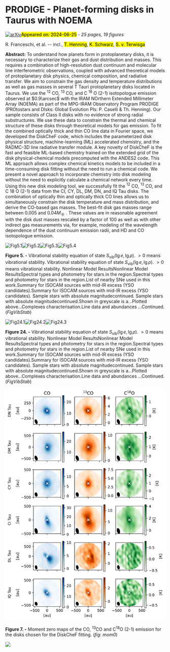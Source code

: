 <div class="macros" style="visibility:hidden;">
$\newcommand{\ensuremath}{}$
$\newcommand{\xspace}{}$
$\newcommand{\object}[1]{\texttt{#1}}$
$\newcommand{\farcs}{{.}''}$
$\newcommand{\farcm}{{.}'}$
$\newcommand{\arcsec}{''}$
$\newcommand{\arcmin}{'}$
$\newcommand{\ion}[2]{#1#2}$
$\newcommand{\textsc}[1]{\textrm{#1}}$
$\newcommand{\hl}[1]{\textrm{#1}}$
$\newcommand{\footnote}[1]{}$
$\newcommand{\molhyd}{\mathrm{H_2}  }$
$\newcommand{\CO}[2]{\mathrm{^{#1}C^{#2}O}}$</div>



<div id="title">

# PRODIGE - Planet-forming disks in Taurus with NOEMA

</div>
<div id="comments">

[![arXiv](https://img.shields.io/badge/arXiv-2406.16498-b31b1b.svg)](https://arxiv.org/abs/2406.16498)<mark>Appeared on: 2024-06-25</mark> -  _25 pages, 19 figures_

</div>
<div id="authors">

R. Franceschi, et al. -- incl., <mark>T. Henning</mark>, <mark>K. Schwarz</mark>, <mark>S. v. Terwisga</mark>

</div>
<div id="abstract">

**Abstract:** To understand how planets form in protoplanetary disks, it is necessary to characterize their gas and dust distribution and masses. This requires a combination of high-resolution dust continuum and molecular line interferometric observations, coupled with advanced theoretical models of protoplanetary disk physics, chemical composition, and radiative transfer. We aim to constrain the gas density and temperature distributions as well as gas masses in several T Tauri protoplanetary disks located in Taurus. We use the $^{12}$ CO, $^{13}$ CO, and C $^{18}$ O (2-1) isotopologue emission observed at $0.9\arcsec$ with the IRAM NOrthern Extended Millimeter Array (NOEMA) as part of the MPG-IRAM Observatory Program PRODIGE (PROtostars and DIsks: Global Evolution   PIs: P. Caselli \& Th. Henning). Our sample consists of Class II disks with no evidence of strong radial substructures. We use these data to constrain the thermal and chemical structure of these disks through theoretical models for gas emission. To fit the combined optically thick and thin CO line data in Fourier space, we developed the DiskCheF code, which includes the parameterized disk physical structure, machine-learning (ML) accelerated chemistry, and the RADMC-3D line radiative transfer module. A key novelty of DiskCheF is the fast and feasible ML-based chemistry trained on the extended grid of the disk physical-chemical models precomputed with the ANDES2 code. This ML approach allows complex chemical kinetics models to be included in a time-consuming disk fitting without the need to run a chemical code. We present a novel approach to incorporate chemistry into disk modeling without the need to explicitly calculate a chemical network every time. Using this new disk modeling tool, we successfully fit the $^{12}$ CO, $^{13}$ CO, and C ${18}$ O (2-1) data from the CI, CY, DL, DM, DN, and IQ Tau disks. The combination of optically thin and optically thick CO lines allows us to simultaneously constrain the disk temperature and mass distribution, and derive the CO-based gas masses. The best-fit disk gas masses range between 0.005 and $0.04 M_{\sun}$ . These values are in reasonable agreement with the disk dust masses rescaled by a factor of 100 as well as with other indirect gas measurements via, for example, modeling of the wavelength dependence of the dust continuum emission radii, and HD and CO isotopologue emission.

</div>

<div id="div_fig1">

<img src="" alt="Fig5.1" width="25%"/><img src="" alt="Fig5.2" width="25%"/><img src="" alt="Fig5.3" width="25%"/><img src="" alt="Fig5.4" width="25%"/>

**Figure 5. -** Vibrational stability equation of state
               $S_{\mathrm{vib}}(\lg e, \lg \rho)$.
               $>0$ means vibrational stability.
              Vibrational stability equation of state
               $S_{\mathrm{vib}}(\lg e, \lg \rho)$.
               $>0$ means vibrational stability.
              Nonlinear Model ResultsNonlinear Model ResultsSpectral types and photometry for stars in the
  region.Spectral types and photometry for stars in the
  region.List of nearby SNe used in this work.Summary for ISOCAM sources with mid-IR excess
(YSO candidates).Summary for ISOCAM sources with mid-IR excess
(YSO candidates). Sample stars with absolute magnitudecontinued. Sample stars with absolute magnitudecontinued.Shown in greyscale is a...Plotted above...Complexes characterisation.Line data and abundances ...Continued. (*FigVibStab*)

</div>
<div id="div_fig2">

<img src="" alt="Fig24.1" width="33%"/><img src="" alt="Fig24.2" width="33%"/><img src="" alt="Fig24.3" width="33%"/>

**Figure 24. -** Vibrational stability equation of state
               $S_{\mathrm{vib}}(\lg e, \lg \rho)$.
               $>0$ means vibrational stability.
              Nonlinear Model ResultsNonlinear Model ResultsSpectral types and photometry for stars in the
  region.Spectral types and photometry for stars in the
  region.List of nearby SNe used in this work.Summary for ISOCAM sources with mid-IR excess
(YSO candidates).Summary for ISOCAM sources with mid-IR excess
(YSO candidates). Sample stars with absolute magnitudecontinued. Sample stars with absolute magnitudecontinued.Shown in greyscale is a...Plotted above...Complexes characterisation.Line data and abundances ...Continued. (*FigVibStab*)

</div>
<div id="div_fig3">

<img src="tmp_2406.16498/./figs/disks_mom0.png" alt="Fig7" width="100%"/>

**Figure 7. -** Moment zero maps of the CO, $^{13}$CO and C$^{18}$O (2-1) emission for the disks chosen for the DiskCheF fitting. (*fig: mom0*)

</div><div id="qrcode"><img src=https://api.qrserver.com/v1/create-qr-code/?size=100x100&data="https://arxiv.org/abs/2406.16498"></div>